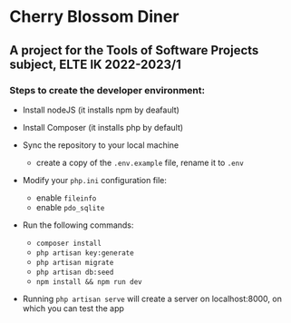 # Cherry Blossom Diner
## A project for the Tools of Software Projects subject, ELTE IK 2022-2023/1

### Steps to create the developer environment:

- Install nodeJS (it installs npm by deafault)
- Install Composer (it installs php by default)
- Sync the repository to your local machine
   * create a copy of the `.env.example` file, rename it to `.env`
- Modify your `php.ini` configuration file: 
   * enable `fileinfo`
   * enable `pdo_sqlite`
- Run the following commands:
   * `composer install`
   * `php artisan key:generate`
   * `php artisan migrate`
   * `php artisan db:seed`
   * `npm install && npm run dev`
  
  
- Running `php artisan serve` will create a server on localhost:8000, on which you can test the app
